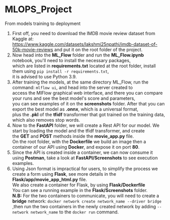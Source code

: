 # MLOPS_Project
From models training to deployment<br>
1. First off, you need to download the IMDB movie review dataset from Kaggle at:<br>
https://www.kaggle.com/datasets/lakshmi25npathi/imdb-dataset-of-50k-movie-reviews
and put it on the root folder of the project.<br>
1. Now head into the **ML_Flow** folder and run the **ML_Flow.ipynb** notebook, you'll need to install the necessary packages,<br>
which are listed in **requirements.txt** located at the root folder, install them using ```pip install -r requirements.txt```,<br>
it is advised to use Python 3.9.<br>
1. After training the models, at the same directory ML_Flow, run the command: ```mlflow ui```, and head into the server created to<br>
access the MlFlow graphical web interface, and there you can compare your runs and see the best model's score and parameters,<br>
you can see examples of it on the **screenshots** folder. After that you can export the best model as **.onnx**, which is a universal format,<br>
plus the **.pkl** of the **tfidf** transformer that got trained on the training data, which also removes stop words.<br>
1. Now to the **FastAPI** folder, we will create a Rest API for our model. We start by loading the model and the tfidf transformer, and create<br>
the **GET** and **POST** methods inside the **movie_app.py** file.<br>
On the root folder, with the **Dockerfile** we build an image then a container of our API using **Docker**, and expose it on port **80**.<br>
1. Since the API is created inside a container, we can now consume it using **Postman**, take a look at **FastAPI/Screenshots** to see execution examples.<br>
1. Using Json format is impractical for users, to simplify the process we create a form using **Flask**, see more details in the **Flask/app/movie_app_html.py** file.<br>
We also create a container for Flask, by using **Flask/Dockerfile**<br>
You can see a running example in the **Flask/Screenshots** folder.<br>
**N.B:** For the two containers to communicate, you will need to create a **bridge** network: ```docker network create network_name --driver bridge```<br>
,then run the two containers in the newly created network by adding ```--network network_name``` to the ```docker run``` command.<br>


